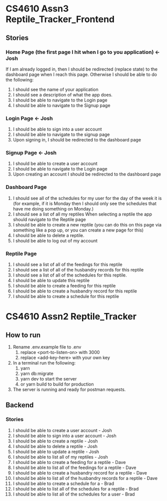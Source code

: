 # CS4610 Assn3 Reptile_Tracker_Frontend

## Stories
### Home Page (the first page I hit when I go to you application) <- Josh

If I am already logged in, then I should be redirected (replace state) to the dashboard page when I reach this page. Otherwise I should be able to do the following:

1. I should see the name of your application
2. I should see a description of what the app does.
3. I should be able to navigate to the Login page
4. I should be able to navigate to the Signup page

### Login Page <- Josh

1. I should be able to sign into a user account
2. I should be able to navigate to the signup page
3. Upon signing in, I should be redirected to the dashboard page

### Signup Page <- Josh

1. I should be able to create a user account
2. I should be able to navigate to the Login page
3. Upon creating an account I should be redirected to the dashboard page

### Dashboard Page

1. I should see all of the schedules for my user for the day of the week it is (for example, if it is Monday then I should only see the schedules that have me doing something on Monday.)
2. I should see a list of all my reptiles
When selecting a reptile the app should navigate to the Reptile page
3. I should be able to create a new reptile (you can do this on this page via something like a pop up, or you can create a new page for this)
4. I should be able to delete a reptile.
5. I should be able to log out of my account

### Reptile Page

1. I should see a list of all of the feedings for this reptile
2. I should see a list of all of the husbandry records for this reptile
3. I should see a list of all of the schedules for this reptile.
4. I should be able to update this reptile
5. I should be able to create a feeding for this reptile
6. I should be able to create a husbandry record for this reptile
7. I should be able to create a schedule for this reptile


# CS4610 Assn2 Reptile_Tracker

## How to run
1. Rename .env.example file to .env
   1. replace \<port-to-listen-on> with 3000
   2. replace \<add-key-here> with your own key
2. In a terminal run the following:
   1. yarn
   2. yarn db:migrate
   3. yarn dev to start the server
   4. or yarn build to build for production
3. The server is running and ready for postman requests.

## Backend

### Stories

1. I should be able to create a user account - Josh
2. I should be able to sign into a user account - Josh
3. I should be able to create a reptile - Josh
4. I should be able to delete a reptile - Josh
5. I should be able to update a reptile - Josh
6. I should be able to list all of my reptiles - Josh
7. I should be able to create a feeding for a reptile - Dave
8. I should be able to list all of the feedings for a reptile - Dave
9. I should be able to create a husbandry record for a reptile - Dave
10. I should be able to list all of the husbandry records for a reptile - Dave
11. I should be able to create a schedule for a - Brad
12. I should be able to list all of the schedules for a reptile - Brad
13. I should be able to list all of the schedules for a user - Brad

